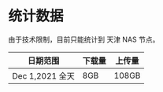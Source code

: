 # 统计数据
由于技术限制，目前只能统计到 天津 NAS 节点。  

|  日期范围   | 下载量  | 上传量  |
| ----  | ----  | ----  |  
|  Dec 1,2021 全天  | 8GB  | 108GB  |
